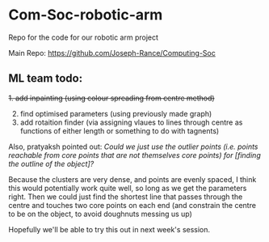 # Com-Soc-robotic-arm
Repo for the code for our robotic arm project

Main Repo: https://github.com/Joseph-Rance/Computing-Soc

## ML team todo:

~~1. add inpainting (using colour spreading from centre method)~~

2. find optimised parameters (using previously made graph)
3. add rotaition finder (via assigning vlaues to lines through centre as functions of either length or something to do with tagnents)

Also, pratyaksh pointed out:
*Could we just use the outlier points (i.e. points reachable from core points that are not themselves core points) for [finding the outline of the object]?*

Because the clusters are very dense, and points are evenly spaced, I think this would potentially work quite well, so long as we get the parameters right. Then we could just find the shortest line that passes through the centre and touches two core points on each end (and constrain the centre to be on the object, to avoid doughnuts messing us up)

Hopefully we'll be able to try this out in next week's session.
